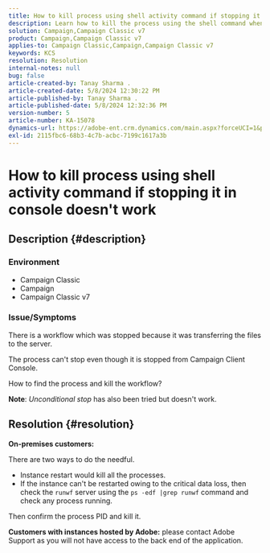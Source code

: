 ```yaml
---
title: How to kill process using shell activity command if stopping it in console doesn't work
description: Learn how to kill the process using the shell command when stopping it in the console is not working.
solution: Campaign,Campaign Classic v7
product: Campaign,Campaign Classic v7
applies-to: Campaign Classic,Campaign,Campaign Classic v7
keywords: KCS
resolution: Resolution
internal-notes: null
bug: false
article-created-by: Tanay Sharma .
article-created-date: 5/8/2024 12:30:22 PM
article-published-by: Tanay Sharma .
article-published-date: 5/8/2024 12:32:36 PM
version-number: 5
article-number: KA-15078
dynamics-url: https://adobe-ent.crm.dynamics.com/main.aspx?forceUCI=1&pagetype=entityrecord&etn=knowledgearticle&id=6a74b4bb-360d-ef11-9f8a-6045bd026dc7
exl-id: 2115fbc6-68b3-4c7b-acbc-7199c1617a3b
---
```

# How to kill process using shell activity command if stopping it in console doesn't work

## Description {#description}


### <b>Environment</b>

- Campaign Classic
- Campaign
- Campaign Classic v7




### <b>Issue/Symptoms</b>

There is a workflow which was stopped because it was transferring the files to the server.

 The process can't stop even though it is stopped from Campaign Client Console.

 How to find the process and kill the workflow?

<b>Note</b>: *Unconditional stop* has also been tried but doesn't work.


## Resolution {#resolution}


<b>On-premises</b><b> customers:</b>

There are two ways to do the needful.

- Instance restart would kill all the processes.
- If the instance can't be restarted owing to the critical data loss, then check the `runwf` server using the `ps -edf |grep runwf` command and check any process running.


Then confirm the process PID and kill it.

<b>Customers with instances hosted by Adobe:</b> please contact Adobe Support as you will not have access to the back end of the application.
